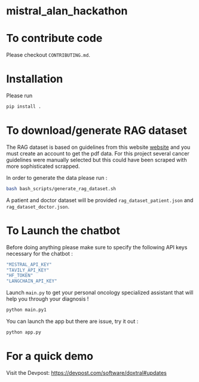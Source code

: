 # mistral_alan_hackathon


# To contribute code

Please checkout `CONTRIBUTING.md`.

# Installation

Please run 
```bash 
pip install .
```

# To download/generate RAG dataset

The RAG dataset is based on guidelines from this website [website](https://www.nccn.org/guidelines/guidelines-detail?category=1&id=1418) and you must create an account to get the pdf data. For this project several cancer guidelines were manually selected but this could have been scraped with more sophisticated scrapped. 

In order to generate the data please run :

```bash 
bash bash_scripts/generate_rag_dataset.sh
```

A patient and doctor dataset will be provided `rag_dataset_patient.json` and `rag_dataset_doctor.json`.


# To Launch the chatbot 

Before doing anything please make sure to specify the following API keys necessary for the chatbot : 

```bash 
"MISTRAL_API_KEY"
"TAVILY_API_KEY"
"HF_TOKEN"
"LANGCHAIN_API_KEY"
```

Launch `main.py` to get your personal oncology specialized assistant that will help you through your diagnosis ! 

```python 
python main.py1
```


You can launch the app but there are issue, try it out : 

```python 
python app.py
```

# For a quick demo

Visit the Devpost: https://devpost.com/software/doxtral#updates
